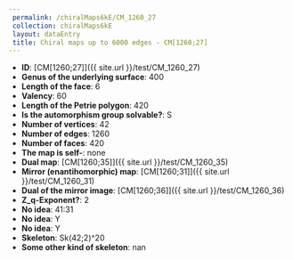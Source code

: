 ```yaml
--- 
 permalink: /chiralMaps6kE/CM_1260_27 
 collection: chiralMaps6kE
 layout: dataEntry
 title: Chiral maps up to 6000 edges - CM[1260;27]
---
```


- **ID**: [CM[1260;27]]({{ site.url }}/test/CM_1260_27)
- **Genus of the underlying surface**: 400
- **Length of the face**: 6
- **Valency**: 60
- **Length of the Petrie polygon**: 420
- **Is the automorphism group solvable?**: S
- **Number of vertices**: 42
- **Number of edges**: 1260
- **Number of faces**: 420
- **The map is self-**: none
- **Dual map**: [CM[1260;35]]({{ site.url }}/test/CM_1260_35)
- **Mirror (enantihomorphic) map**: [CM[1260;31]]({{ site.url }}/test/CM_1260_31)
- **Dual of the mirror image**: [CM[1260;36]]({{ site.url }}/test/CM_1260_36)
- **Z_q-Exponent?**: 2
- **No idea**:  41:31
- **No idea**: Y
- **No idea**: Y
- **Skeleton**: Sk(42;2)^20
- **Some other kind of skeleton**: nan

